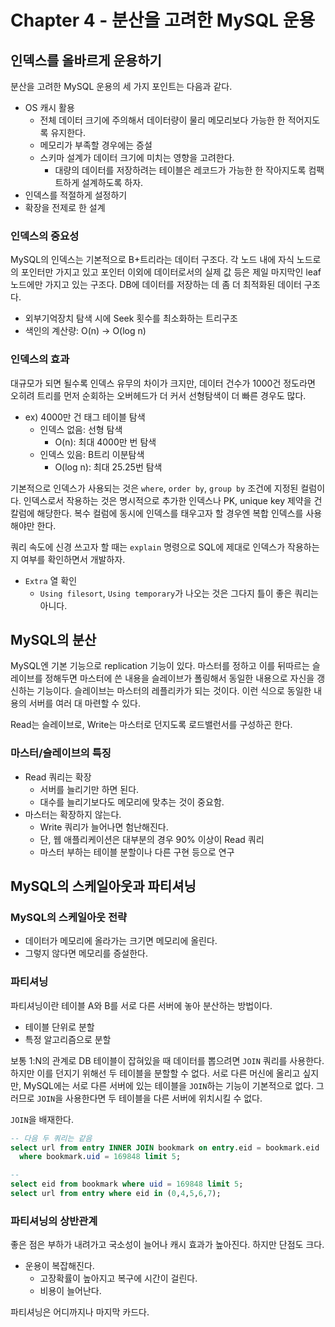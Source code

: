 # Chapter 4 - 분산을 고려한 MySQL 운용
## 인덱스를 올바르게 운용하기
분산을 고려한 MySQL 운용의 세 가지 포인트는 다음과 같다.
- OS 캐시 활용
  - 전체 데이터 크기에 주의해서 데이터량이 물리 메모리보다 가능한 한 적어지도록 유지한다.
  - 메모리가 부족할 경우에는 증설
  - 스키마 설계가 데이터 크기에 미치는 영향을 고려한다.
    - 대량의 데이터를 저장하려는 테이블은 레코드가 가능한 한 작아지도록 컴팩트하게 설계하도록 하자.
- 인덱스를 적절하게 설정하기
- 확장을 전제로 한 설계

### 인덱스의 중요성
MySQL의 인덱스는 기본적으로 B+트리라는 데이터 구조다. 각 노드 내에 자식 노드로의 포인터만 가지고 있고 포인터 이외에 데이터로서의 실제 값 등은 제일 마지막인 leaf 노드에만 가지고 있는 구조다. DB에 데이터를 저장하는 데 좀 더 최적화된 데이터 구조다.

- 외부기억장치 탐색 시에 Seek 횟수를 최소화하는 트리구조
- 색인의 계산량: O(n) → O(log n)

### 인덱스의 효과
대규모가 되면 될수록 인덱스 유무의 차이가 크지만, 데이터 건수가 1000건 정도라면 오히려 트리를 먼저 순회하는 오버헤드가 더 커서 선형탐색이 더 빠른 경우도 많다.

- ex) 4000만 건 태그 테이블 탐색
  - 인덱스 없음: 선형 탐색
    - O(n): 최대 4000만 번 탐색
  - 인덱스 있음: B트리 이분탐색
    - O(log n): 최대 25.25번 탐색

기본적으로 인덱스가 사용되는 것은 `where`, `order by`, `group by` 조건에 지정된 컬럼이다. 인덱스로서 작용하는 것은 명시적으로 추가한 인덱스나 PK, unique key 제약을 건 칼럼에 해당한다. 복수 컬럼에 동시에 인덱스를 태우고자 할 경우엔 복합 인덱스를 사용해야만 한다.

쿼리 속도에 신경 쓰고자 할 때는 `explain` 명령으로 SQL에 제대로 인덱스가 작용하는지 여부를 확인하면서 개발하자.
- `Extra` 열 확인
  - `Using filesort`, `Using temporary`가 나오는 것은 그다지 틀이 좋은 쿼리는 아니다.

## MySQL의 분산
MySQL엔 기본 기능으로 replication 기능이 있다. 마스터를 정하고 이를 뒤따르는 슬레이브를 정해두면 마스터에 쓴 내용을 슬레이브가 폴링해서 동일한 내용으로 자신을 갱신하는 기능이다. 슬레이브는 마스터의 레플리카가 되는 것이다. 이런 식으로 동일한 내용의 서버를 여러 대 마련할 수 있다.

Read는 슬레이브로, Write는 마스터로 던지도록 로드밸런서를 구성하곤 한다.

### 마스터/슬레이브의 특징
- Read 쿼리는 확장
  - 서버를 늘리기만 하면 된다.
  - 대수를 늘리기보다도 메모리에 맞추는 것이 중요함.
- 마스터는 확장하지 않는다.
  - Write 쿼리가 늘어나면 험난해진다.
  - 단, 웹 애플리케이션은 대부분의 경우 90% 이상이 Read 쿼리
  - 마스터 부하는 테이블 분할이나 다른 구현 등으로 연구

## MySQL의 스케일아웃과 파티셔닝
### MySQL의 스케일아웃 전략
- 데이터가 메모리에 올라가는 크기면 메모리에 올린다.
- 그렇지 않다면 메모리를 증설한다.

### 파티셔닝
파티셔닝이란 테이블 A와 B를 서로 다른 서버에 놓아 분산하는 방법이다.

- 테이블 단위로 분할
- 특정 알고리즘으로 분할

보통 1:N의 관계로 DB 테이블이 잡혀있을 때 데이터를 뽑으려면 `JOIN` 쿼리를 사용한다. 하지만 이를 던지기 위해선 두 테이블을 분할할 수 없다. 서로 다른 머신에 올리고 싶지만, MySQL에는 서로 다른 서버에 있는 테이블을 `JOIN`하는 기능이 기본적으로 없다. 그러므로 `JOIN`을 사용한다면 두 테이블을 다른 서버에 위치시킬 수 없다.

`JOIN`을 배재한다.

```sql
-- 다음 두 쿼리는 같음
select url from entry INNER JOIN bookmark on entry.eid = bookmark.eid
  where bookmark.uid = 169848 limit 5;

--
select eid from bookmark where uid = 169848 limit 5;
select url from entry where eid in (0,4,5,6,7);
```

### 파티셔닝의 상반관계
좋은 점은 부하가 내려가고 국소성이 늘어나 캐시 효과가 높아진다. 하지만 단점도 크다.

- 운용이 복잡해진다.
  - 고장확률이 높아지고 복구에 시간이 걸린다.
  - 비용이 늘어난다.

파티셔닝은 어디까지나 마지막 카드다.